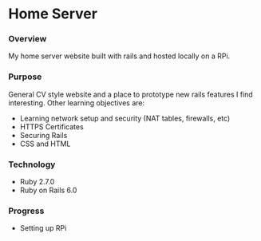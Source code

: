# Home Server

### Overview

My home server website built with rails and hosted locally on a RPi.

### Purpose

General CV style website and a place to prototype new rails features I find interesting. Other learning objectives are:
- Learning network setup and security (NAT tables, firewalls, etc)
- HTTPS Certificates
- Securing Rails
- CSS and HTML

### Technology

- Ruby 2.7.0
- Ruby on Rails 6.0

### Progress

- Setting up RPi
